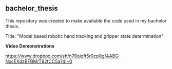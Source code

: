 ## bachelor_thesis

This repository was created to make available the code used in my bachelor thesis. 

Title: "Model based robotic hand tracking and gripper state determination"

**Video Demonstrations**

https://www.dropbox.com/sh/n78ojoft5r0cp0g/AABG-NxcEXdzBFBMrT92tCC5a?dl=0
